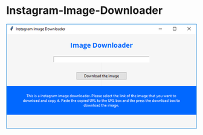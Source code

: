 # Instagram-Image-Downloader
![Alt text](https://github.com/eternalfroast/Instagram-Image-Downloader/blob/master/imgDownloader.png?raw=true "Title")
